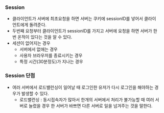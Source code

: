 ### Session
- 클라이언트가 서버에 최초요청을 하면 서버는 쿠키에 sessionID를 넣어서 클라이언트에게 돌려준다.
- 두번째 요청부터 클라이언트가 sessionID를 가지고 서버에 요청을 하면 서버가 한번 온적이 있다는 것을 알 수 있다.
- 세션이 없어지는 경우
    - 서버에서 없애는 경우
    - 사용자 브라우저를 종료시키는 경우
    - 특정 시간(30분정도)가 지나는 경우

### Session 단점
- 여러 서버에서 로드밸런싱이 일어날 때 로그인한 유저가 다시 로그인을 해야하는 경우가 발생할 수 있다.
    - 로드밸런싱 : 동시접속자가 많아서 한개의 서버에서 처리가 불가능할 때 여러 서버로 늘렸을 경우 한 서버가 바쁘면 다른 서버로 일을 넘겨주는 것을 말한다.